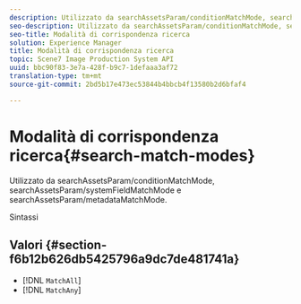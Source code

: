 ```yaml
---
description: Utilizzato da searchAssetsParam/conditionMatchMode, searchAssetsParam/systemFieldMatchMode e searchAssetsParam/metadataMatchMode.
seo-description: Utilizzato da searchAssetsParam/conditionMatchMode, searchAssetsParam/systemFieldMatchMode e searchAssetsParam/metadataMatchMode.
seo-title: Modalità di corrispondenza ricerca
solution: Experience Manager
title: Modalità di corrispondenza ricerca
topic: Scene7 Image Production System API
uuid: bbc90f83-3e7a-428f-b9c7-1defaaa3af72
translation-type: tm+mt
source-git-commit: 2bd5b17e473ec53844b4bbcb4f13580b2d6bfaf4

---
```



# Modalità di corrispondenza ricerca{#search-match-modes}

Utilizzato da searchAssetsParam/conditionMatchMode, searchAssetsParam/systemFieldMatchMode e searchAssetsParam/metadataMatchMode.

Sintassi

## Valori {#section-f6b12b626db5425796a9dc7de481741a}

* [!DNL `MatchAll`]
* [!DNL `MatchAny`]

